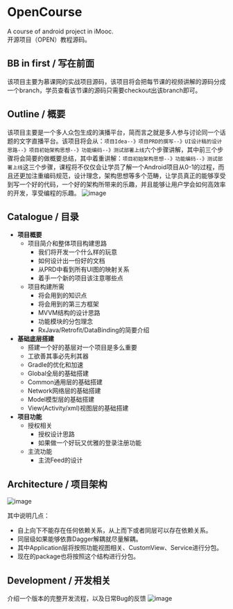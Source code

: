 # OpenCourse
A course of android project in iMooc.  
开源项目（OPEN）教程源码。

## BB in first / 写在前面
  该项目主要为慕课网的实战项目源码，该项目将会把每节课的视频讲解的源码分成一个branch，学员查看该节课的源码只需要checkout出该branch即可。
  
## Outline / 概要
  该项目主要是一个多人众包生成的演播平台，简而言之就是多人参与讨论同一个话题的文字直播平台。该项目将会从：`项目Idea--》项目PRD的撰写--》UI设计稿的设计思路--》项目初始架构思想--》功能编码--》测试部署上线`六个步骤讲解，其中前三个步骤将会简要的做概要总结，其中着重讲解：`项目初始架构思想--》功能编码--》测试部署上线`这三个步骤，课程将不仅仅会让学员了解一个Android项目从0-1的过程，而且还更加注重编码规范，设计理念，架构思想等多个范畴，让学员真正的能够享受到写一个好的代码，一个好的架构所带来的乐趣，并且能够让用户学会如何高效率的开发，享受编程的乐趣。
  ![image](https://cloud.githubusercontent.com/assets/14801837/20389581/3c874980-ad05-11e6-8963-fba44c7cece6.png)


## Catalogue / 目录
>
* **项目概要**
  * 项目简介和整体项目构建思路
    * 我们将开发一个什么样的玩意
    * 如何设计出一份好的文档
    * 从PRD中看到所有UI图的映射关系
    * 着手一个新的项目该注意哪些点
  * 项目构建所需
    * 将会用到的知识点
    * 将会用到的第三方框架
    * MVVM结构的设计思路
    * 功能模块的分包理念
    * RxJava/Retrofit/DataBinding的简要介绍
* **基础底层搭建**
  * 搭建一个好的基层对一个项目是多么重要
  * 工欲善其事必先利其器
  * Gradle的优化和加速
  * Global全局的基础搭建
  * Common通用层的基础搭建
  * Network网络层的基础搭建
  * Model模型层的基础搭建
  * View(Activity/xml)视图层的基础搭建
* **项目功能**
  * 授权相关
    * 授权设计思路
    * 如果做一个好玩又优雅的登录注册功能
  * 主流功能
    * 主流Feed的设计
    
## Architecture / 项目架构
![image](https://cloud.githubusercontent.com/assets/14801837/20388753/57605444-ad01-11e6-8895-6469ca80bd52.png)

其中说明几点：
- 自上向下不能存在任何依赖关系，从上而下或者同层可以存在依赖关系。
- 同层级如果能够依靠Dagger解耦就尽量解耦。
- 其中Application层将按照功能视图相关、CustomView、Service进行分包。
- 现在的package也将按照这个结构进行分包。


## Development / 开发相关
介绍一个版本的完整开发流程，以及日常Bug的反馈
![image](https://cloud.githubusercontent.com/assets/14801837/20388870/d1637b2c-ad01-11e6-81f2-19b270cd04b3.png)


